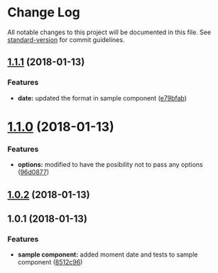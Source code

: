 # Change Log

All notable changes to this project will be documented in this file. See [standard-version](https://github.com/conventional-changelog/standard-version) for commit guidelines.

<a name="1.1.1"></a>
## [1.1.1](https://github.com/Ismaestro/angular5-example-app/compare/v1.1.0...v1.1.1) (2018-01-13)


### Features

* **date:** updated the format in sample component ([e79bfab](https://github.com/Ismaestro/angular5-example-app/commit/e79bfab))



<a name="1.1.0"></a>
# [1.1.0](https://github.com/Ismaestro/angular5-example-app/compare/v1.0.2...v1.1.0) (2018-01-13)


### Features

* **options:** modified to have the posibility not to pass any options ([96d0877](https://github.com/Ismaestro/angular5-example-app/commit/96d0877))



<a name="1.0.2"></a>
## [1.0.2](https://github.com/Ismaestro/angular5-example-app/compare/v1.0.1...v1.0.2) (2018-01-13)



<a name="1.0.1"></a>
## 1.0.1 (2018-01-13)


### Features

* **sample component:** added moment date and tests to sample component ([8512c96](https://github.com/Ismaestro/angular5-example-app/commit/8512c96))
